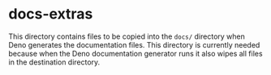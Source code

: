 # docs-extras

This directory contains files to be copied into the `docs/` directory when Deno
generates the documentation files. This directory is currently needed because
when the Deno documentation generator runs it also wipes all files in the
destination directory.
